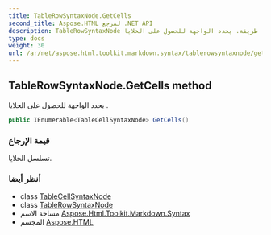 ```yaml
---
title: TableRowSyntaxNode.GetCells
second_title: Aspose.HTML لمرجع .NET API
description: TableRowSyntaxNode طريقة. يحدد الواجهة للحصول على الخلايا .
type: docs
weight: 30
url: /ar/net/aspose.html.toolkit.markdown.syntax/tablerowsyntaxnode/getcells/
---
```

## TableRowSyntaxNode.GetCells method

يحدد الواجهة للحصول على الخلايا .

```csharp
public IEnumerable<TableCellSyntaxNode> GetCells()
```

### قيمة الإرجاع

تسلسل الخلايا.

### أنظر أيضا

* class [TableCellSyntaxNode](../../tablecellsyntaxnode/)
* class [TableRowSyntaxNode](../)
* مساحة الاسم [Aspose.Html.Toolkit.Markdown.Syntax](../../tablerowsyntaxnode/)
* المجسم [Aspose.HTML](../../../)



